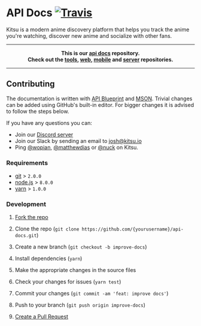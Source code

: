 # API Docs [![Travis]][2]

Kitsu is a modern anime discovery platform that helps you track the anime you're watching, discover new anime and socialize with other fans.

---
**<p align="center">This is our [api docs] repository.<br />Check out the [tools], [web], [mobile] and [server] repositories.</p>**

[tools]:https://github.com/hummingbird-me/hummingbird
[web]:https://github.com/hummingbird-me/hummingbird-client
[server]:https://github.com/hummingbird-me/hummingbird-server
[mobile]:https://github.com/hummingbird-me/kitsu-mobile
[api docs]:https://kitsu.docs.apiary.io

---

## Contributing

The documentation is written with [API Blueprint][3] and [MSON][4]. Trivial changes can be added using GitHub's built-in editor. For bigger changes it is advised to follow the steps below.

If you have any questions you can:
- Join our [Discord server][7]
- Join our Slack by sending an email to josh@kitsu.io
- Ping [@wopian], [@matthewdias] or [@nuck] on Kitsu.

### Requirements

- [git](https://git-scm.com) > `2.0.0`
- [node.js](https://nodejs.org) > `8.0.0`
- [yarn](https://yarnpkg.com) > `1.0.0`

### Development

1. [Fork the repo][5]

2. Clone the repo (`git clone https://github.com/{yourusername}/api-docs.git`)

3. Create a new branch (`git checkout -b improve-docs`)

4. Install dependencies (`yarn`)

5. Make the appropriate changes in the source files

6. Check your changes for issues (`yarn test`)

7. Commit your changes (`git commit -am 'feat: improve docs'`)

8. Push to your branch (`git push origin improve-docs`)

9. [Create a Pull Request][6]

[0]:https://github.com/hummingbird-me/hummingbird-server
[1]:https://github.com/hummingbird-me/hummingbird-client
[2]:https://travis-ci.org/hummingbird-me/api-docs
[3]:https://apiblueprint.org
[4]:https://github.com/apiaryio/mson
[5]:https://help.github.com/articles/fork-a-repo/#fork-an-example-repository
[6]:https://help.github.com/articles/creating-a-pull-request/#creating-the-pull-request
[7]:https://invite.gg/kitsu

[travis]:https://flat.badgen.net/travis/hummingbird-me/api-docs/source?label=blueprint
[@wopian]:https://kitsu.io/users/wopian
[@matthewdias]:https://kitsu.io/users/matthewdias
[@nuck]:https://kitsu.io/users/nuck
